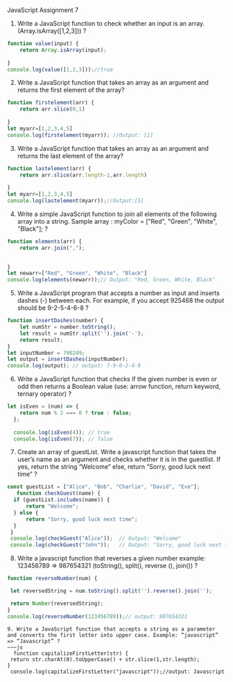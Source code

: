    JavaScript Assignment 7

1. Write a JavaScript function to check whether an input is an array. (Array.isArray([1,2,3])) ?
~~~js
function value(input) {
    return Array.isArray(input);
    
}
console.log(value([1,2,3]));//true
~~~ 

2. Write a JavaScript function that takes an array as an argument and returns the first element of the array?
~~~js 
function firstelement(arr) {
    return arr.slice(0,1)
    
}
let myarr=[1,2,3,4,5]
console.log(firstelement(myarr)); //Output: [1]
~~~ 
3. Write a JavaScript function that takes an array as an argument and returns the last element of the array?
~~~js
function lastelement(arr) {
    return arr.slice(arr.length-1,arr.length)
    
}
let myarr=[1,2,3,4,5]
console.log(lastelement(myarr));//Output:[5]
~~~
4. Write a simple JavaScript function to join all elements of the following array into a string. Sample array : myColor = ["Red", "Green", "White", "Black"]; ?
~~~js
function elements(arr) {
    return arr.join(",");

    
}
let newarr=["Red", "Green", "White", "Black"]
console.log(elements(newarr));// Output: "Red, Green, White, Black"
~~~
5. Write a JavaScript program that accepts a number as input and inserts dashes (-) between each. For example, if you accept 925468 the output should be 9-2-5-4-6-8 ?
~~~js
function insertDashes(number) {
    let numStr = number.toString();
    let result = numStr.split('').join('-');
    return result;
}
let inputNumber = 790249;
let output = insertDashes(inputNumber);
console.log(output); // output: 7-9-0-2-4-9 
~~~
6. Write a JavaScript function that checks if the given number is even or odd then returns a Boolean value (use: arrow function, return keyword, ternary operator) ?
~~~js
let isEven = (num) => {
    return num % 2 === 0 ? true : false;
  };
  
  console.log(isEven(4)); // true 
  console.log(isEven(7)); // false 
  ~~~
  7. Create an array of guestList. Write a javascript function that takes the user’s name as an argument and checks whether it is in the guestlist. If yes, return the string “Welcome” else, return “Sorry, good luck next time” ?
  ~~~js
  const guestList = ["Alice", "Bob", "Charlie", "David", "Eve"];
     function checkGuest(name) {
    if (guestList.includes(name)) {
        return "Welcome";
    } else {
        return "Sorry, good luck next time";
    }
   }
   console.log(checkGuest("Alice"));  // Output: "Welcome"
   console.log(checkGuest("John"));   // Output: "Sorry, good luck next time"
   ~~~
   8. Write a javascript function that reverses a given number example: 123456789 => 987654321 (toString(), split(), reverse (), join()) ?
   ~~~js
   function reverseNumber(num) {

    let reversedString = num.toString().split('').reverse().join('');

    return Number(reversedString);
  }
  console.log(reverseNumber(123456789));// output: 987654321
   ~~~
    9. Write a JavaScript function that accepts a string as a parameter and converts the first letter into upper case. Example: “javascript” => “Javascript” ?
    ~~~js
      function capitalizeFirstLetter(str) {
     return str.charAt(0).toUpperCase() + str.slice(1,str.length);
    }
     console.log(capitalizeFirstLetter("javascript"));//output: Javascript
 ~~~

  